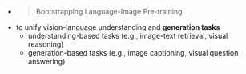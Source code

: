 - > Bootstrapping Language-Image Pre-training
- to unify vision-language understanding and **generation tasks**
	- understanding-based tasks (e.g., image-text retrieval, visual reasoning)
	- generation-based tasks (e.g., image captioning, visual question answering)